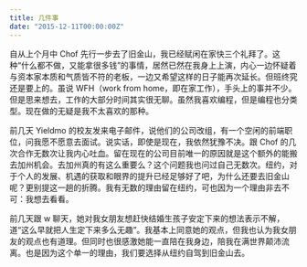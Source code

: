 ```yaml
---
title: 几件事
date: "2015-12-11T00:00:00Z"
---
```


自从上个月中 Chof 先行一步去了旧金山，我已经赋闲在家快三个礼拜了。这种“什么都不做，又能拿很多钱”的事情，居然已然在我身上上演，内心一边怀疑着与资本家本质和气质皆不符的老板，一边又希望这样的日子能再次延长。但班终究还是要上的。虽说 WFH（work from home，即在家工作），手头上的事并不少。但是思来想去，工作的大部分时间其实很无聊。虽然我喜欢编程，但是编程也分类型。现在做的无疑是我不太喜欢的那种。

前几天 Yieldmo 的校友发来电子邮件，说他们的公司改组，有一个空闲的前端职位，问我愿不愿意去面试。说实话，即使是现在，我依然犹豫不决。跟 Chof 的几次合作无数次让我内心吐血。留在现在的公司目前唯一的原因就是这个额外的能搬去加州机会。去加州真的有这么重要么？这个问题我也问过自己无数次。纽约，对于个人的发展、机遇的获取和眼界的提升已经足够好了吧，为什么还要去旧金山呢？更别提这一趟的折腾。我有无数的理由留在纽约，可也因为一个理由非去不可：我想去看看。

前几天跟 w 聊天，她对我女朋友想赶快结婚生孩子安定下来的想法表示不解，道“这么早就把人生定下来多么无趣”。我基本上同意她的观点，但我也认为我女朋友的观点也有道理。但同时也很感激她能一直陪在我身边，陪我在满世界颠沛流离。也是因为这个单一的理由，我们要选择从纽约自驾到旧金山去。
